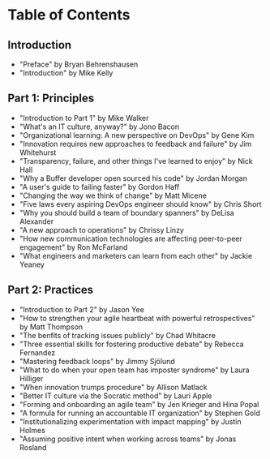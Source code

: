 # Table of Contents

## Introduction

- "Preface" by Bryan Behrenshausen
- "Introduction" by Mike Kelly

## Part 1: Principles

- "Introduction to Part 1" by Mike Walker
- "What's an IT culture, anyway?" by Jono Bacon
- "Organizational learning: A new perspective on DevOps" by Gene Kim
- "Innovation requires new approaches to feedback and failure" by Jim Whitehurst
- "Transparency, failure, and other things I've learned to enjoy" by Nick Hall
- "Why a Buffer developer open sourced his code" by Jordan Morgan
- "A user's guide to failing faster" by Gordon Haff
- "Changing the way we think of change" by Matt Micene
- "Five laws every aspiring DevOps engineer should know" by Chris Short
- "Why you should build a team of boundary spanners" by DeLisa Alexander
- "A new approach to operations" by Chrissy Linzy
- "How new communication technologies are affecting peer-to-peer engagement" by Ron McFarland
- "What engineers and marketers can learn from each other" by Jackie Yeaney

## Part 2: Practices

- "Introduction to Part 2" by Jason Yee
- "How to strengthen your agile heartbeat with powerful retrospectives" by Matt Thompson
- "The benfits of tracking issues publicly" by Chad Whitacre
- "Three essential skills for fostering productive debate" by Rebecca Fernandez
- "Mastering feedback loops" by Jimmy Sjölund
- "What to do when your open team has imposter syndrome" by Laura Hilliger
- "When innovation trumps procedure" by Allison Matlack
- "Better IT culture via the Socratic method" by Lauri Apple
- "Forming and onboarding an agile team" by Jen Krieger and Hina Popal
- "A formula for running an accountable IT organization" by Stephen Gold
- "Institutionalizing experimentation with impact mapping" by Justin Holmes
- "Assuming positive intent when working across teams" by Jonas Rosland
